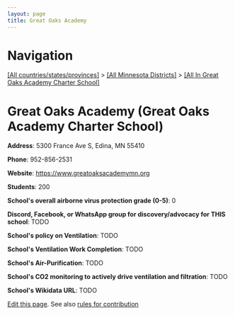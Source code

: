 ```yaml
---
layout: page
title: Great Oaks Academy
---
```

# Navigation

[[All countries/states/provinces]](../../..) > [[All Minnesota Districts]](../..) > [[All In Great Oaks Academy Charter School]](..)

# Great Oaks Academy (Great Oaks Academy Charter School)

**Address**: 5300 France Ave S, Edina, MN 55410

**Phone**: 952-856-2531

**Website**: <https://www.greatoaksacademymn.org>

**Students**: 200

**School's overall airborne virus protection grade (0-5)**: 0

**Discord, Facebook, or WhatsApp group for discovery/advocacy for THIS school**: TODO

**School's policy on Ventilation**: TODO

**School's Ventilation Work Completion**: TODO

**School's Air-Purification**: TODO

**School's CO2 monitoring to actively drive ventilation and filtration**: TODO

**School's Wikidata URL**: TODO


[Edit this page](https://github.com/ventilate-schools/MN/edit/main/./Great_Oaks_Academy_Charter_School/Great_Oaks_Academy.md). See also [rules for contribution](../../../contribution-rules/)